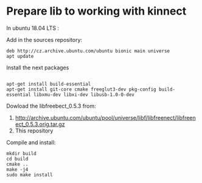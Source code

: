 # Prepare lib to working with kinnect

In ubuntu 18.04 LTS :

Add in the sources repository:

```
deb http://cz.archive.ubuntu.com/ubuntu bionic main universe
apt update
```

Install the next packages

```

apt-get install build-essential
apt-get install git-core cmake freeglut3-dev pkg-config build-essential libxmu-dev libxi-dev libusb-1.0-0-dev

```
Dowload the libfreebect_0.5.3 from: 

1. http://archive.ubuntu.com/ubuntu/pool/universe/libf/libfreenect/libfreenect_0.5.3.orig.tar.gz
2. This repository

Compile and install:

```
mkdir build
cd build
cmake ..
make -j4
sudo make install
```
